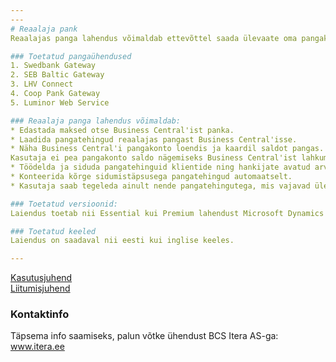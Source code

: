 ```yaml
---
---
# Reaalaja pank
Reaalajas panga lahendus võimaldab ettevõttel saada ülevaate oma pangakonto liikumistest vastavalt soovitud sagedusele ja töödelda reaalajas pangakirjeid  Microsoft Dynamics 365 Business Centralis.

### Toetatud pangaühendused
1. Swedbank Gateway
2. SEB Baltic Gateway
3. LHV Connect
4. Coop Pank Gateway
5. Luminor Web Service

### Reaalaja panga lahendus võimaldab:
* Edastada maksed otse Business Central'ist panka.
* Laadida pangatehingud reaalajas pangast Business Central'isse.
* Näha Business Central'i pangakonto loendis ja kaardil saldot pangas. 
Kasutaja ei pea pangakonto saldo nägemiseks Business Central'ist lahkuma.
* Töödelda ja siduda pangatehinguid klientide ning hankijate avatud arvetega ning eeldefineeritud kulukontodega.
* Konteerida kõrge sidumistäpsusega pangatehingud automaatselt.
* Kasutaja saab tegeleda ainult nende pangatehingutega, mis vajavad üle vaatamist ning käsitsi sekkumist.

### Toetatud versioonid:
Laiendus toetab nii Essential kui Premium lahendust Microsoft Dynamics 365 Business Centralile.

### Toetatud keeled
Laiendus on saadaval nii eesti kui inglise keeles.

---
```

[Kasutusjuhend](help.md)  
[Liitumisjuhend](join.md)

### Kontaktinfo
Täpsema info saamiseks, palun võtke ühendust BCS Itera AS-ga:
<a href="https://www.itera.ee/" target="_blank">www.itera.ee</a>
